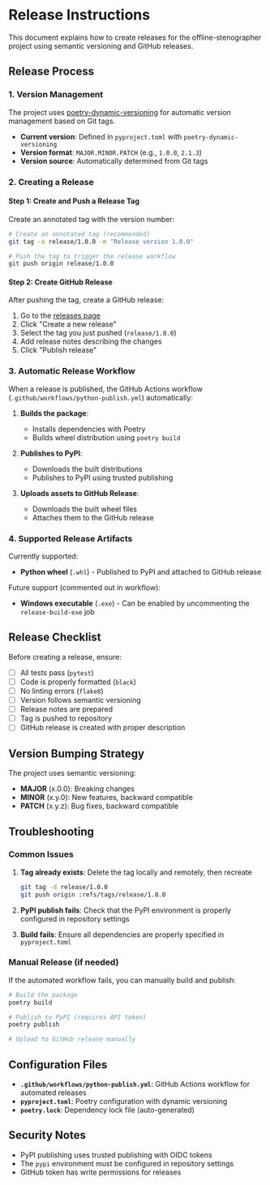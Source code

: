 # Release Instructions

This document explains how to create releases for the offline-stenographer project using semantic versioning and GitHub releases.

## Release Process

### 1. Version Management

The project uses [poetry-dynamic-versioning](https://github.com/mtkennerly/poetry-dynamic-versioning) for automatic version management based on Git tags.

- **Current version**: Defined in `pyproject.toml` with `poetry-dynamic-versioning`
- **Version format**: `MAJOR.MINOR.PATCH` (e.g., `1.0.0`, `2.1.3`)
- **Version source**: Automatically determined from Git tags

### 2. Creating a Release

#### Step 1: Create and Push a Release Tag

Create an annotated tag with the version number:

```bash
# Create an annotated tag (recommended)
git tag -a release/1.0.0 -m "Release version 1.0.0"

# Push the tag to trigger the release workflow
git push origin release/1.0.0
```

#### Step 2: Create GitHub Release

After pushing the tag, create a GitHub release:

1. Go to the [releases page](https://github.com/Sinitca-Aleksandr/offline-stenographer/releases)
2. Click "Create a new release"
3. Select the tag you just pushed (`release/1.0.0`)
4. Add release notes describing the changes
5. Click "Publish release"

### 3. Automatic Release Workflow

When a release is published, the GitHub Actions workflow (`.github/workflows/python-publish.yml`) automatically:

1. **Builds the package**:
   - Installs dependencies with Poetry
   - Builds wheel distribution using `poetry build`

2. **Publishes to PyPI**:
   - Downloads the built distributions
   - Publishes to PyPI using trusted publishing

3. **Uploads assets to GitHub Release**:
   - Downloads the built wheel files
   - Attaches them to the GitHub release

### 4. Supported Release Artifacts

Currently supported:
- **Python wheel** (`.whl`) - Published to PyPI and attached to GitHub release

Future support (commented out in workflow):
- **Windows executable** (`.exe`) - Can be enabled by uncommenting the `release-build-exe` job

## Release Checklist

Before creating a release, ensure:

- [ ] All tests pass (`pytest`)
- [ ] Code is properly formatted (`black`)
- [ ] No linting errors (`flake8`)
- [ ] Version follows semantic versioning
- [ ] Release notes are prepared
- [ ] Tag is pushed to repository
- [ ] GitHub release is created with proper description

## Version Bumping Strategy

The project uses semantic versioning:

- **MAJOR** (x.0.0): Breaking changes
- **MINOR** (x.y.0): New features, backward compatible
- **PATCH** (x.y.z): Bug fixes, backward compatible

## Troubleshooting

### Common Issues

1. **Tag already exists**: Delete the tag locally and remotely, then recreate
   ```bash
   git tag -d release/1.0.0
   git push origin :refs/tags/release/1.0.0
   ```

2. **PyPI publish fails**: Check that the PyPI environment is properly configured in repository settings

3. **Build fails**: Ensure all dependencies are properly specified in `pyproject.toml`

### Manual Release (if needed)

If the automated workflow fails, you can manually build and publish:

```bash
# Build the package
poetry build

# Publish to PyPI (requires API token)
poetry publish

# Upload to GitHub release manually
```

## Configuration Files

- **`.github/workflows/python-publish.yml`**: GitHub Actions workflow for automated releases
- **`pyproject.toml`**: Poetry configuration with dynamic versioning
- **`poetry.lock`**: Dependency lock file (auto-generated)

## Security Notes

- PyPI publishing uses trusted publishing with OIDC tokens
- The `pypi` environment must be configured in repository settings
- GitHub token has write permissions for releases
